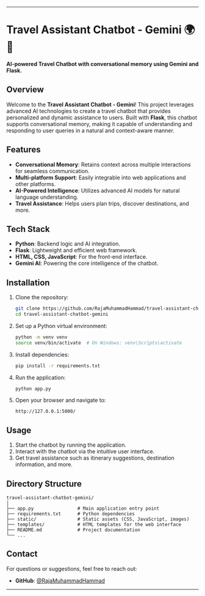 
---

# Travel Assistant Chatbot - Gemini 🌍🤖

**AI-powered Travel Chatbot with conversational memory using Gemini and Flask.**

## Overview

Welcome to the **Travel Assistant Chatbot - Gemini**! This project leverages advanced AI technologies to create a travel chatbot that provides personalized and dynamic assistance to users. Built with **Flask**, this chatbot supports conversational memory, making it capable of understanding and responding to user queries in a natural and context-aware manner.

## Features

- **Conversational Memory**: Retains context across multiple interactions for seamless communication.
- **Multi-platform Support**: Easily integrable into web applications and other platforms.
- **AI-Powered Intelligence**: Utilizes advanced AI models for natural language understanding.
- **Travel Assistance**: Helps users plan trips, discover destinations, and more.

## Tech Stack

- **Python**: Backend logic and AI integration.
- **Flask**: Lightweight and efficient web framework.
- **HTML, CSS, JavaScript**: For the front-end interface.
- **Gemini AI**: Powering the core intelligence of the chatbot.

## Installation

1. Clone the repository:
   ```bash
   git clone https://github.com/RajaMuhammadHammad/travel-assistant-chatbot-gemini.git
   cd travel-assistant-chatbot-gemini
   ```

2. Set up a Python virtual environment:
   ```bash
   python -m venv venv
   source venv/bin/activate  # On Windows: venv\Scripts\activate
   ```

3. Install dependencies:
   ```bash
   pip install -r requirements.txt
   ```

4. Run the application:
   ```bash
   python app.py
   ```

5. Open your browser and navigate to:
   ```
   http://127.0.0.1:5000/
   ```

## Usage

1. Start the chatbot by running the application.
2. Interact with the chatbot via the intuitive user interface.
3. Get travel assistance such as itinerary suggestions, destination information, and more.

## Directory Structure

```
travel-assistant-chatbot-gemini/
│
├── app.py                # Main application entry point
├── requirements.txt      # Python dependencies
├── static/               # Static assets (CSS, JavaScript, images)
├── templates/            # HTML templates for the web interface
├── README.md             # Project documentation
└── ...
```


## Contact

For questions or suggestions, feel free to reach out:

- **GitHub**: [@RajaMuhammadHammad](https://github.com/RajaMuhammadHammad)


---

